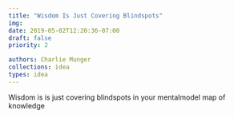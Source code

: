 ```yaml
---
title: "Wisdom Is Just Covering Blindspots"
img:
date: 2019-05-02T12:20:36-07:00
draft: false
priority: 2

authors: Charlie Munger
collections: idea
types: idea
---
```


Wisdom is is just covering blindspots in your mentalmodel map of knowledge
